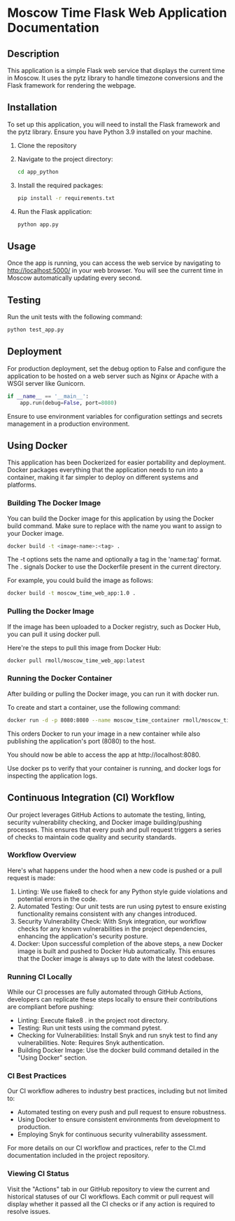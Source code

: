 # Moscow Time Flask Web Application Documentation

## Description

This application is a simple Flask web service that displays the current time in Moscow. It uses the pytz library to
handle timezone conversions and the Flask framework for rendering the webpage.

## Installation

To set up this application, you will need to install the Flask framework and the pytz library. Ensure you have Python
3.9 installed on your machine.

1. Clone the repository

2. Navigate to the project directory:

    ```bash
    cd app_python
    ```

3. Install the required packages:

    ```bash
    pip install -r requirements.txt
    ```

4. Run the Flask application:

    ```bash
    python app.py
    ```

## Usage

Once the app is running, you can access the web service by navigating to <http://localhost:5000/> in your web browser. You
will see the current time in Moscow automatically updating every second.

## Testing

Run the unit tests with the following command:

```bash
python test_app.py
```

## Deployment

For production deployment, set the debug option to False and configure the application to be hosted on a web server such
as Nginx or Apache with a WSGI server like Gunicorn.

```python
if __name__ == '__main__':
    app.run(debug=False, port=8080)
```

Ensure to use environment variables for configuration settings and secrets management in a production environment.

## Using Docker

This application has been Dockerized for easier portability and deployment. Docker packages everything that the application needs to run into a container, making it far simpler to deploy on different systems and platforms.

### Building The Docker Image

You can build the Docker image for this application by using the Docker build command. Make sure to replace <image-name> with the name you want to assign to your Docker image.

```bash
docker build -t <image-name>:<tag> .
```

The -t options sets the name and optionally a tag in the 'name:tag' format. The . signals Docker to use the Dockerfile present in the current directory.

For example, you could build the image as follows:

```bash
docker build -t moscow_time_web_app:1.0 .
```

### Pulling the Docker Image

If the image has been uploaded to a Docker registry, such as Docker Hub, you can pull it using docker pull.

Here're the steps to pull this image from Docker Hub:

```bash
docker pull rmoll/moscow_time_web_app:latest
```

### Running the Docker Container

After building or pulling the Docker image, you can run it with docker run.

To create and start a container, use the following command:

```bash
docker run -d -p 8080:8080 --name moscow_time_container rmoll/moscow_time_web_app:latest
```
This orders Docker to run your image in a new container while also publishing the application's port (8080) to the host.

You should now be able to access the app at http://localhost:8080.

Use docker ps to verify that your container is running, and docker logs <container-id> for inspecting the application logs.

## Continuous Integration (CI) Workflow

Our project leverages GitHub Actions to automate the testing, linting, security vulnerability checking, and Docker image building/pushing processes. This ensures that every push and pull request triggers a series of checks to maintain code quality and security standards.

### Workflow Overview

Here's what happens under the hood when a new code is pushed or a pull request is made:

1. Linting: We use flake8 to check for any Python style guide violations and potential errors in the code.
2. Automated Testing: Our unit tests are run using pytest to ensure existing functionality remains consistent with any changes introduced.
3. Security Vulnerability Check: With Snyk integration, our workflow checks for any known vulnerabilities in the project dependencies, enhancing the application's security posture.
4. Docker: Upon successful completion of the above steps, a new Docker image is built and pushed to Docker Hub automatically. This ensures that the Docker image is always up to date with the latest codebase.

### Running CI Locally

While our CI processes are fully automated through GitHub Actions, developers can replicate these steps locally to ensure their contributions are compliant before pushing:

- Linting: Execute flake8 . in the project root directory.
- Testing: Run unit tests using the command pytest.
- Checking for Vulnerabilities: Install Snyk and run snyk test to find any vulnerabilities. Note: Requires Snyk authentication.
- Building Docker Image: Use the docker build command detailed in the "Using Docker" section.

### CI Best Practices

Our CI workflow adheres to industry best practices, including but not limited to:

- Automated testing on every push and pull request to ensure robustness.
- Using Docker to ensure consistent environments from development to production.
- Employing Snyk for continuous security vulnerability assessment.

For more details on our CI workflow and practices, refer to the CI.md documentation included in the project repository.

### Viewing CI Status

Visit the "Actions" tab in our GitHub repository to view the current and historical statuses of our CI workflows. Each commit or pull request will display whether it passed all the CI checks or if any action is required to resolve issues.
